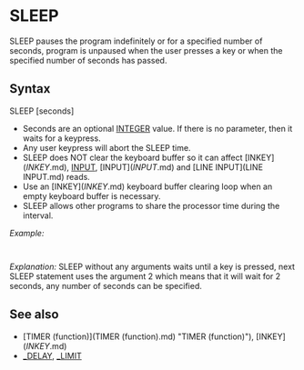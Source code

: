 # SLEEP

SLEEP pauses the program indefinitely or for a specified number of seconds, program is unpaused when the user presses a key or when the specified number of seconds has passed.

  

## Syntax

SLEEP [seconds]
  

* Seconds are an optional [INTEGER](INTEGER.md) value. If there is no parameter, then it waits for a keypress.
* Any user keypress will abort the SLEEP time.
* SLEEP does NOT clear the keyboard buffer so it can affect [INKEY$](INKEY$.md), [INPUT](INPUT.md), [INPUT$](INPUT$.md) and [LINE INPUT](LINE INPUT.md) reads.
* Use an [INKEY$](INKEY$.md) keyboard buffer clearing loop when an empty keyboard buffer is necessary.
* SLEEP allows other programs to share the processor time during the interval.

  

*Example:*

``` [CLS](CLS.md) [PRINT](PRINT.md) "Press a key..." SLEEP [PRINT](PRINT.md) "You pressed a key, now wait for 2 seconds." SLEEP 2 [PRINT](PRINT.md) "You've waited for 2 seconds." [PRINT](PRINT.md) "(or you pressed a key)"  
```

``` Press a key... You pressed a key, now wait for 2 seconds. You've waited for 2 seconds. (or you pressed a key)  
```

*Explanation:* SLEEP without any arguments waits until a key is pressed, next SLEEP statement uses the argument 2 which means that it will wait for 2 seconds, any number of seconds can be specified.
  

## See also

* [TIMER (function)](TIMER (function).md) "TIMER (function)"), [INKEY$](INKEY$.md)
* [_DELAY](_DELAY.md), [_LIMIT](_LIMIT.md)

  
